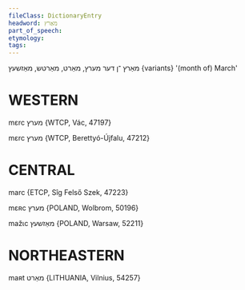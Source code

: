 ```yaml
---
fileClass: DictionaryEntry
headword: מאַרץ
part_of_speech: 
etymology: 
tags: 
---
```

מאַרץ
־ן
דער
מערץ, מאַרט, מאַרטש, מאַזשעץ {variants}
'(month of) March'

WESTERN
========

mɛrc מערץ {WTCP, Vác, 47197}

mɛrc מערץ {WTCP, Berettyó-Újfalu, 47212}

CENTRAL
========

marc {ETCP, Sîg Felső Szek, 47223}

mɛʀc מערץ {POLAND, Wolbrom, 50196}

mažɩc מאַזשעץ {POLAND, Warsaw, 52211}

NORTHEASTERN
==============

maʀt מאַרט {LITHUANIA, Vilnius, 54257}